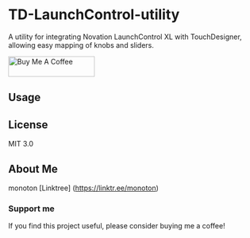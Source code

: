 # TD-LaunchControl-utility
A utility for integrating Novation LaunchControl XL with TouchDesigner, allowing easy mapping of knobs and sliders.

<a href="https://www.buymeacoffee.com/monoton" target="_blank"><img src="https://cdn.buymeacoffee.com/buttons/default-orange.png" alt="Buy Me A Coffee" height="41" width="174"></a>

## Usage

## License
MIT 3.0

## About Me
monoton [Linktree] (https://linktr.ee/monoton)

### Support me
If you find this project useful, please consider buying me a coffee!
